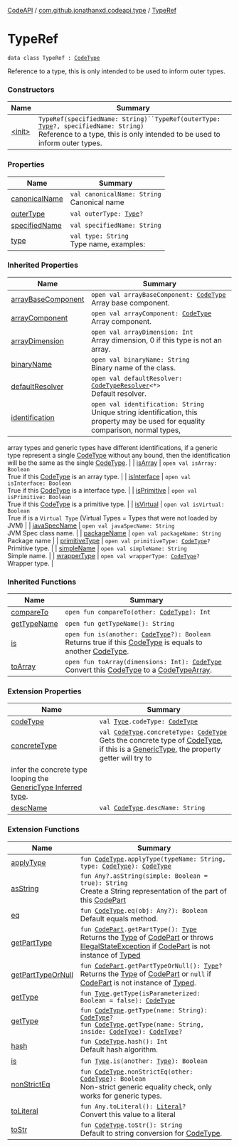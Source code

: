 [CodeAPI](../../index.md) / [com.github.jonathanxd.codeapi.type](../index.md) / [TypeRef](.)

# TypeRef

`data class TypeRef : `[`CodeType`](../-code-type/index.md)

Reference to a type, this is only intended to be used to inform outer types.

### Constructors

| Name | Summary |
|---|---|
| [&lt;init&gt;](-init-.md) | `TypeRef(specifiedName: String)``TypeRef(outerType: `[`Type`](http://docs.oracle.com/javase/6/docs/api/java/lang/reflect/Type.html)`?, specifiedName: String)`<br>Reference to a type, this is only intended to be used to inform outer types. |

### Properties

| Name | Summary |
|---|---|
| [canonicalName](canonical-name.md) | `val canonicalName: String`<br>Canonical name |
| [outerType](outer-type.md) | `val outerType: `[`Type`](http://docs.oracle.com/javase/6/docs/api/java/lang/reflect/Type.html)`?` |
| [specifiedName](specified-name.md) | `val specifiedName: String` |
| [type](type.md) | `val type: String`<br>Type name, examples: |

### Inherited Properties

| Name | Summary |
|---|---|
| [arrayBaseComponent](../-code-type/array-base-component.md) | `open val arrayBaseComponent: `[`CodeType`](../-code-type/index.md)<br>Array base component. |
| [arrayComponent](../-code-type/array-component.md) | `open val arrayComponent: `[`CodeType`](../-code-type/index.md)<br>Array component. |
| [arrayDimension](../-code-type/array-dimension.md) | `open val arrayDimension: Int`<br>Array dimension, 0 if this type is not an array. |
| [binaryName](../-code-type/binary-name.md) | `open val binaryName: String`<br>Binary name of the class. |
| [defaultResolver](../-code-type/default-resolver.md) | `open val defaultResolver: `[`CodeTypeResolver`](../-code-type-resolver/index.md)`<*>`<br>Default resolver. |
| [identification](../-code-type/identification.md) | `open val identification: String`<br>Unique string identification, this property may be used for equality comparison, normal types,
array types and generic types have different identifications, if a generic type represent a single
[CodeType](../-code-type/index.md) without any bound, then the identification will be the same as the single [CodeType](../-code-type/index.md). |
| [isArray](../-code-type/is-array.md) | `open val isArray: Boolean`<br>True if this [CodeType](../-code-type/index.md) is an array type. |
| [isInterface](../-code-type/is-interface.md) | `open val isInterface: Boolean`<br>True if this [CodeType](../-code-type/index.md) is a interface type. |
| [isPrimitive](../-code-type/is-primitive.md) | `open val isPrimitive: Boolean`<br>True if this [CodeType](../-code-type/index.md) is a primitive type. |
| [isVirtual](../-code-type/is-virtual.md) | `open val isVirtual: Boolean`<br>True if is a `Virtual Type` (Virtual Types = Types that were not loaded by JVM) |
| [javaSpecName](../-code-type/java-spec-name.md) | `open val javaSpecName: String`<br>JVM Spec class name. |
| [packageName](../-code-type/package-name.md) | `open val packageName: String`<br>Package name |
| [primitiveType](../-code-type/primitive-type.md) | `open val primitiveType: `[`CodeType`](../-code-type/index.md)`?`<br>Primitive type. |
| [simpleName](../-code-type/simple-name.md) | `open val simpleName: String`<br>Simple name. |
| [wrapperType](../-code-type/wrapper-type.md) | `open val wrapperType: `[`CodeType`](../-code-type/index.md)`?`<br>Wrapper type. |

### Inherited Functions

| Name | Summary |
|---|---|
| [compareTo](../-code-type/compare-to.md) | `open fun compareTo(other: `[`CodeType`](../-code-type/index.md)`): Int` |
| [getTypeName](../-code-type/get-type-name.md) | `open fun getTypeName(): String` |
| [is](../-code-type/is.md) | `open fun is(another: `[`CodeType`](../-code-type/index.md)`?): Boolean`<br>Returns true if this [CodeType](../-code-type/index.md) is equals to another [CodeType](../-code-type/index.md). |
| [toArray](../-code-type/to-array.md) | `open fun toArray(dimensions: Int): `[`CodeType`](../-code-type/index.md)<br>Convert this [CodeType](../-code-type/index.md) to a [CodeTypeArray](#). |

### Extension Properties

| Name | Summary |
|---|---|
| [codeType](../../com.github.jonathanxd.codeapi.util/java.lang.reflect.-type/code-type.md) | `val `[`Type`](http://docs.oracle.com/javase/6/docs/api/java/lang/reflect/Type.html)`.codeType: `[`CodeType`](../-code-type/index.md) |
| [concreteType](../../com.github.jonathanxd.codeapi.util/concrete-type.md) | `val `[`CodeType`](../-code-type/index.md)`.concreteType: `[`CodeType`](../-code-type/index.md)<br>Gets the concrete type of [CodeType](../-code-type/index.md), if this is a [GenericType](../-generic-type/index.md), the property getter will try to
infer the concrete type looping the [GenericType Inferred type](../-generic-type/code-type.md). |
| [descName](../../com.github.jonathanxd.codeapi.util/desc-name.md) | `val `[`CodeType`](../-code-type/index.md)`.descName: String` |

### Extension Functions

| Name | Summary |
|---|---|
| [applyType](../../com.github.jonathanxd.codeapi.util/apply-type.md) | `fun `[`CodeType`](../-code-type/index.md)`.applyType(typeName: String, type: `[`CodeType`](../-code-type/index.md)`): `[`CodeType`](../-code-type/index.md) |
| [asString](../../com.github.jonathanxd.codeapi.util/kotlin.-any/as-string.md) | `fun Any?.asString(simple: Boolean = true): String`<br>Create a String representation of the part of this [CodePart](../../com.github.jonathanxd.codeapi/-code-part/index.md) |
| [eq](../../com.github.jonathanxd.codeapi.util/eq.md) | `fun `[`CodeType`](../-code-type/index.md)`.eq(obj: Any?): Boolean`<br>Default equals method. |
| [getPartType](../../com.github.jonathanxd.codeapi.util/get-part-type.md) | `fun `[`CodePart`](../../com.github.jonathanxd.codeapi/-code-part/index.md)`.getPartType(): `[`Type`](http://docs.oracle.com/javase/6/docs/api/java/lang/reflect/Type.html)<br>Returns the [Type](http://docs.oracle.com/javase/6/docs/api/java/lang/reflect/Type.html) of [CodePart](../../com.github.jonathanxd.codeapi/-code-part/index.md) or throws [IllegalStateException](http://docs.oracle.com/javase/6/docs/api/java/lang/IllegalStateException.html) if [CodePart](../../com.github.jonathanxd.codeapi/-code-part/index.md) is not instance of [Typed](../../com.github.jonathanxd.codeapi.base/-typed/index.md) |
| [getPartTypeOrNull](../../com.github.jonathanxd.codeapi.util/get-part-type-or-null.md) | `fun `[`CodePart`](../../com.github.jonathanxd.codeapi/-code-part/index.md)`.getPartTypeOrNull(): `[`Type`](http://docs.oracle.com/javase/6/docs/api/java/lang/reflect/Type.html)`?`<br>Returns the [Type](http://docs.oracle.com/javase/6/docs/api/java/lang/reflect/Type.html) of [CodePart](../../com.github.jonathanxd.codeapi/-code-part/index.md) or `null` if [CodePart](../../com.github.jonathanxd.codeapi/-code-part/index.md) is not instance of [Typed](../../com.github.jonathanxd.codeapi.base/-typed/index.md). |
| [getType](../../com.github.jonathanxd.codeapi.util/java.lang.reflect.-type/get-type.md) | `fun `[`Type`](http://docs.oracle.com/javase/6/docs/api/java/lang/reflect/Type.html)`.getType(isParameterized: Boolean = false): `[`CodeType`](../-code-type/index.md) |
| [getType](../../com.github.jonathanxd.codeapi.util/get-type.md) | `fun `[`CodeType`](../-code-type/index.md)`.getType(name: String): `[`CodeType`](../-code-type/index.md)`?`<br>`fun `[`CodeType`](../-code-type/index.md)`.getType(name: String, inside: `[`CodeType`](../-code-type/index.md)`): `[`CodeType`](../-code-type/index.md)`?` |
| [hash](../../com.github.jonathanxd.codeapi.util/hash.md) | `fun `[`CodeType`](../-code-type/index.md)`.hash(): Int`<br>Default hash algorithm. |
| [is](../../com.github.jonathanxd.codeapi.util/java.lang.reflect.-type/is.md) | `fun `[`Type`](http://docs.oracle.com/javase/6/docs/api/java/lang/reflect/Type.html)`.is(another: `[`Type`](http://docs.oracle.com/javase/6/docs/api/java/lang/reflect/Type.html)`): Boolean` |
| [nonStrictEq](../../com.github.jonathanxd.codeapi.util/non-strict-eq.md) | `fun `[`CodeType`](../-code-type/index.md)`.nonStrictEq(other: `[`CodeType`](../-code-type/index.md)`): Boolean`<br>Non-strict generic equality check, only works for generic types. |
| [toLiteral](../../com.github.jonathanxd.codeapi.util.conversion/kotlin.-any/to-literal.md) | `fun Any.toLiteral(): `[`Literal`](../../com.github.jonathanxd.codeapi.literal/-literal/index.md)`?`<br>Convert this value to a literal |
| [toStr](../../com.github.jonathanxd.codeapi.util/to-str.md) | `fun `[`CodeType`](../-code-type/index.md)`.toStr(): String`<br>Default to string conversion for [CodeType](../-code-type/index.md). |
